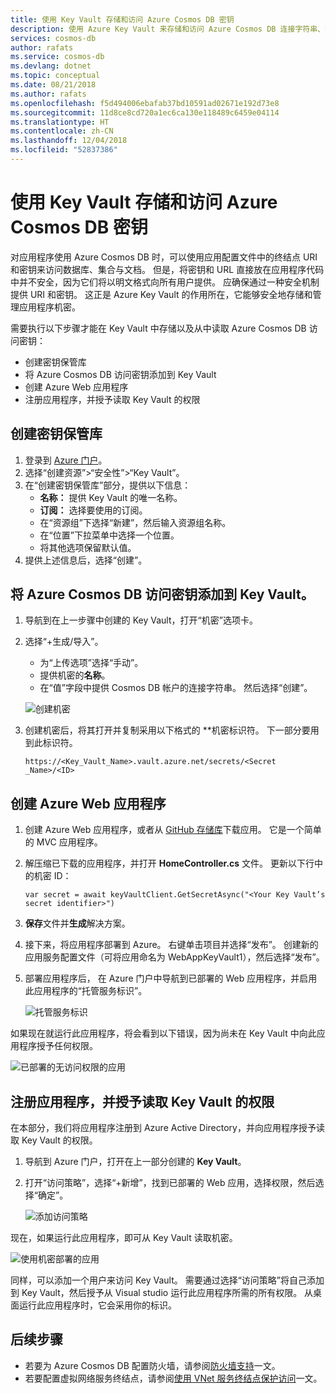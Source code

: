 ```yaml
---
title: 使用 Key Vault 存储和访问 Azure Cosmos DB 密钥
description: 使用 Azure Key Vault 来存储和访问 Azure Cosmos DB 连接字符串、密钥与 URI。
services: cosmos-db
author: rafats
ms.service: cosmos-db
ms.devlang: dotnet
ms.topic: conceptual
ms.date: 08/21/2018
ms.author: rafats
ms.openlocfilehash: f5d494006ebafab37bd10591ad02671e192d73e8
ms.sourcegitcommit: 11d8ce8cd720a1ec6ca130e118489c6459e04114
ms.translationtype: HT
ms.contentlocale: zh-CN
ms.lasthandoff: 12/04/2018
ms.locfileid: "52837386"
---
```

# <a name="use-key-vault-to-store-and-access-azure-cosmos-db-keys"></a>使用 Key Vault 存储和访问 Azure Cosmos DB 密钥

对应用程序使用 Azure Cosmos DB 时，可以使用应用配置文件中的终结点 URI 和密钥来访问数据库、集合与文档。  但是，将密钥和 URL 直接放在应用程序代码中并不安全，因为它们将以明文格式向所有用户提供。 应确保通过一种安全机制提供 URI 和密钥。 这正是 Azure Key Vault 的作用所在，它能够安全地存储和管理应用程序机密。

需要执行以下步骤才能在 Key Vault 中存储以及从中读取 Azure Cosmos DB 访问密钥：

* 创建密钥保管库  
* 将 Azure Cosmos DB 访问密钥添加到 Key Vault  
* 创建 Azure Web 应用程序  
* 注册应用程序，并授予读取 Key Vault 的权限  


## <a name="create-a-key-vault"></a>创建密钥保管库

1. 登录到 [Azure 门户](https://portal.azure.com/)。  
2. 选择“创建资源”>“安全性”>“Key Vault”。  
3. 在“创建密钥保管库”部分，提供以下信息：  
   * **名称：** 提供 Key Vault 的唯一名称。  
   * **订阅：** 选择要使用的订阅。  
   * 在“资源组”下选择“新建”，然后输入资源组名称。  
   * 在“位置”下拉菜单中选择一个位置。  
   * 将其他选项保留默认值。  
4. 提供上述信息后，选择“创建”。  

## <a name="add-azure-cosmos-db-access-keys-to-the-key-vault"></a>将 Azure Cosmos DB 访问密钥添加到 Key Vault。
1. 导航到在上一步骤中创建的 Key Vault，打开“机密”选项卡。  
2. 选择“+生成/导入”。 

   * 为“上传选项”选择“手动”。
   * 提供机密的**名称**。
   * 在“值”字段中提供 Cosmos DB 帐户的连接字符串。 然后选择“创建”。

   ![创建机密](./media/access-secrets-from-keyvault/create-a-secret.png)

4. 创建机密后，将其打开并复制采用以下格式的 **机密标识符。 下一部分要用到此标识符。 

   `https://<Key_Vault_Name>.vault.azure.net/secrets/<Secret _Name>/<ID>`

## <a name="create-an-azure-web-application"></a>创建 Azure Web 应用程序

1. 创建 Azure Web 应用程序，或者从 [GitHub 存储库](https://github.com/Azure/azure-cosmosdb-dotnet/tree/master/Demo/keyvaultdemo)下载应用。 它是一个简单的 MVC 应用程序。  

2. 解压缩已下载的应用程序，并打开 **HomeController.cs** 文件。 更新以下行中的机密 ID：

   `var secret = await keyVaultClient.GetSecretAsync("<Your Key Vault’s secret identifier>")`

3. **保存**文件并**生成**解决方案。  
4. 接下来，将应用程序部署到 Azure。 右键单击项目并选择“发布”。 创建新的应用服务配置文件（可将应用命名为 WebAppKeyVault1），然后选择“发布”。   

5. 部署应用程序后， 在 Azure 门户中导航到已部署的 Web 应用程序，并启用此应用程序的“托管服务标识”。  

   ![托管服务标识](./media/access-secrets-from-keyvault/turn-on-managed-service-identity.png)

如果现在就运行此应用程序，将会看到以下错误，因为尚未在 Key Vault 中向此应用程序授予任何权限。

![已部署的无访问权限的应用](./media/access-secrets-from-keyvault/app-deployed-without-access.png)

## <a name="register-the-application--grant-permissions-to-read-the-key-vault"></a>注册应用程序，并授予读取 Key Vault 的权限

在本部分，我们将应用程序注册到 Azure Active Directory，并向应用程序授予读取 Key Vault 的权限。 

1. 导航到 Azure 门户，打开在上一部分创建的 **Key Vault**。  

2. 打开“访问策略”，选择“+新增”，找到已部署的 Web 应用，选择权限，然后选择“确定”。  

   ![添加访问策略](./media/access-secrets-from-keyvault/add-access-policy.png)

现在，如果运行此应用程序，即可从 Key Vault 读取机密。

![使用机密部署的应用](./media/access-secrets-from-keyvault/app-deployed-with-access.png)
 
同样，可以添加一个用户来访问 Key Vault。 需要通过选择“访问策略”将自己添加到 Key Vault，然后授予从 Visual studio 运行此应用程序所需的所有权限。 从桌面运行此应用程序时，它会采用你的标识。

## <a name="next-steps"></a>后续步骤

* 若要为 Azure Cosmos DB 配置防火墙，请参阅[防火墙支持](firewall-support.md)一文。
* 若要配置虚拟网络服务终结点，请参阅[使用 VNet 服务终结点保护访问](vnet-service-endpoint.md)一文。
